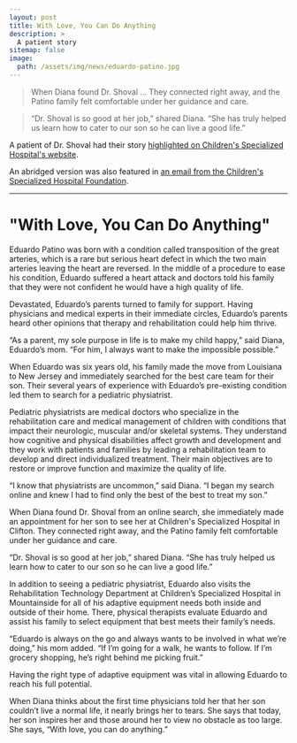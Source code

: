 ```yaml
---
layout: post
title: With Love, You Can Do Anything
description: >
  A patient story
sitemap: false
image:
  path: /assets/img/news/eduardo-patino.jpg
---
```


> When Diana found Dr. Shoval ... They connected right away, and the Patino family felt comfortable under her guidance and care. 

> “Dr. Shoval is so good at her job,” shared Diana. “She has truly helped us learn how to cater to our son so he can live a good life.”


A patient of Dr. Shoval had their story [highlighted on Children's Specialized Hospital's website](https://web.archive.org/web/20201022054708/https://www.childrens-specialized.org/for-patients-and-families/our-families/meet-our-families/eduardo-patino).  

An abridged version was also featured in [an email from the Children's Specialized Hospital Foundation](https://mailchi.mp/childrens-specialized.org/wnr2020std-83708).

---

# "With Love, You Can Do Anything"

Eduardo Patino was born with a condition called transposition of the great arteries, which is a rare but serious heart defect in which the two main arteries leaving the heart are reversed. In the middle of a procedure to ease his condition, Eduardo suffered a heart attack and doctors told his family that they were not confident he would have a high quality of life.

Devastated, Eduardo’s parents turned to family for support. Having physicians and medical experts in their immediate circles, Eduardo’s parents heard other opinions that therapy and rehabilitation could help him thrive.

“As a parent, my sole purpose in life is to make my child happy,” said Diana, Eduardo’s mom. “For him, I always want to make the impossible possible.”

	


	
When Eduardo was six years old, his family made the move from Louisiana to New Jersey and immediately searched for the best care team for their son. Their several years of experience with Eduardo’s pre-existing condition led them to search for a pediatric physiatrist.

Pediatric physiatrists are medical doctors who specialize in the rehabilitation care and medical management of children with conditions that impact their neurologic, muscular and/or skeletal systems. They understand how cognitive and physical disabilities affect growth and development and they work with patients and families by leading a rehabilitation team to develop and direct individualized treatment. Their main objectives are to restore or improve function and maximize the quality of life.

“I know that physiatrists are uncommon,” said Diana. “I began my search online and knew I had to find only the best of the best to treat my son.”

When Diana found Dr. Shoval from an online search, she immediately made an appointment for her son to see her at Children's Specialized Hospital in Clifton. They connected right away, and the Patino family felt comfortable under her guidance and care. 

“Dr. Shoval is so good at her job,” shared Diana. “She has truly helped us learn how to cater to our son so he can live a good life.”

In addition to seeing a pediatric physiatrist, Eduardo also visits the Rehabilitation Technology Department at Children’s Specialized Hospital in Mountainside for all of his adaptive equipment needs both inside and outside of their home. There, physical therapists evaluate Eduardo and assist his family to select equipment that best meets their family’s needs.

“Eduardo is always on the go and always wants to be involved in what we’re doing,” his mom added. “If I’m going for a walk, he wants to follow. If I’m grocery shopping, he’s right behind me picking fruit.”

Having the right type of adaptive equipment was vital in allowing Eduardo to reach his full potential.

When Diana thinks about the first time physicians told her that her son couldn’t live a normal life, it nearly brings her to tears. She says that today, her son inspires her and those around her to view no obstacle as too large. She says, “With love, you can do anything.”